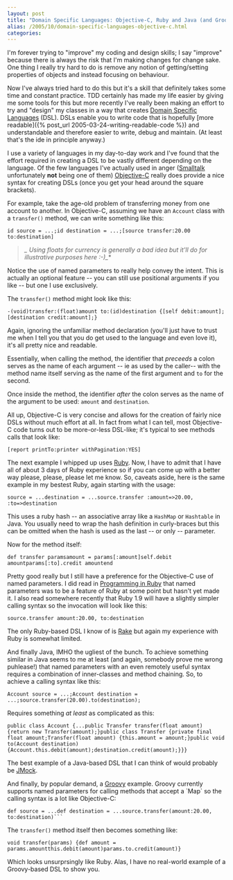 ```yaml
---
layout: post
title: "Domain Specific Languages: Objective-C, Ruby and Java (and Groovy)"
alias: /2005/10/domain-specific-languages-objective-c.html
categories:
---
```

I'm forever trying to "improve" my coding and design skills; I say "improve" because there is always the risk that I'm making changes for change sake. One thing I really try hard to do is remove any notion of getting/setting properties of objects and instead focusing on behaviour.

Now I've always tried hard to do this but it's a skill that definitely takes some time and constant practice. TDD certainly has made my life easier by giving me some tools for this but more recently I've really been making an effort to try and "design" my classes in a way that creates [Domain Specific Languages](http://www.martinfowler.com/bliki/DomainSpecificLanguage.html) (DSL). DSLs enable you to write code that is hopefully [more readable]({% post_url 2005-03-24-writing-readable-code %}) and understandable and therefore easier to write, debug and maintain. (At least that's the ide in principle anyway.)

I use a variety of languages in my day-to-day work and I've found that the effort required in creating a DSL to be vastly different depending on the language. Of the few languages I've actually used in anger ([Smalltalk](http://en.wikipedia.org/wiki/Smalltalk) unfortunately **not** being one of them) [Objective-C](http://en.wikipedia.org/wiki/Objective-C) really does provide a nice syntax for creating DSLs (once you get your head around the square brackets).

For example, take the age-old problem of transferring money from one account to another. In Objective-C, assuming we have an `Account` class with a `transfer()` method, we can write something like this:

```
id source = ...;id destination = ...;[source transfer:20.00 to:destination]
```

> **_* Using floats for currency is generally a bad idea but it'll do for illustrative purposes here :-)_**

Notice the use of named parameters to really help convey the intent. This is actually an optional feature -- you can still use positional arguments if you like -- but one I use exclusively.

The `transfer()` method might look like this:

```
-(void)transfer:(float)amount to:(id)destination {[self debit:amount];[destination credit:amount];}
```

Again, ignoring the unfamiliar method declaration (you'll just have to trust me when I tell you that you do get used to the language and even love it), it's all pretty nice and readable.

Essentially, when calling the method, the identifier that _preceeds_ a colon serves as the name of each argument -- ie as used by the caller-- with the method name itself serving as the name of the first argument and `to` for the second.

Once inside the method, the identifier _after_ the colon serves as the name of the argument to be used: `amount` and `destination`.

All up, Objective-C is very concise and allows for the creation of fairly nice DSLs without much effort at all. In fact from what I can tell, most Objective-C code turns out to be more-or-less DSL-like; it's typical to see methods calls that look like:

```
[report printTo:printer withPagination:YES]
```

The next example I whipped up uses [Ruby](http://www.ruby-lang.org/). Now, I have to admit that I have all of about 3 days of Ruby experience so if you can come up with a better way please, please, please let me know. So, caveats aside, here is the same example in my bestest Ruby, again starting with the usage:

```
source = ...destination = ...source.transfer :amount=>20.00, :to=>destination
```

This uses a ruby hash -- an associative array like a `HashMap` or `Hashtable` in Java. You usually need to wrap the hash definition in curly-braces but this can be omitted when the hash is used as the last -- or only -- parameter.

Now for the method itself:

```
def transfer paramsamount = params[:amount]self.debit amountparams[:to].credit amountend
```

Pretty good really but I still have a preference for the Objective-C use of named parameters. I did read in [Programming in Ruby](http://www.rubycentral.com/book/) that named parameters was to be a feature of Ruby at some point but hasn't yet made it. I also read somewhere recently that Ruby 1.9 will have a slightly simpler calling syntax so the invocation will look like this:

```
source.transfer amount:20.00, to:destination
```

The only Ruby-based DSL I know of is [Rake](http://rake.rubyforge.org/) but again my experience with Ruby is somewhat limited.

And finally Java, IMHO the ugliest of the bunch. To achieve something similar in Java seems to me at least (and again, somebody prove me wrong puhlease!) that named parameters with an even remotely useful syntax requires a combination of inner-classes and method chaining. So, to achieve a calling syntax like this:

```
Account source = ...;Account destination = ...;source.transfer(20.00).to(destination);
```

Requires something _at least_ as complicated as this:

```
public class Account {...public Transfer transfer(float amount) {return new Transfer(amount);}public class Transfer {private final float amount;Transfer(float amount) {this.amount = amount;}public void to(Account destination) {Account.this.debit(amount);destination.credit(amount);}}}
```

The best example of a Java-based DSL that I can think of would probably be [JMock](http://www.jmock.org/).

And finally, by popular demand, a [Groovy](http://groovy.`haus.org/) example. Groovy currently supports named parameters for calling methods that accept a `Map` so the calling syntax is a lot like Objective-C:

```
def source = ...def destination = ...source.transfer(amount:20.00, to:destination)```
```

The `transfer()` method itself then becomes something like:

```
void transfer(params) {def amount = params.amountthis.debit(amount)params.to.credit(amount)}
```

Which looks unsurprsingly like Ruby. Alas, I have no real-world example of a Groovy-based DSL to show you.
